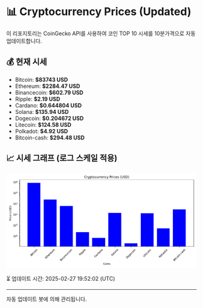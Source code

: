 
# 📊 Cryptocurrency Prices (Updated)

이 리포지토리는 CoinGecko API를 사용하여 코인 TOP 10 시세를 10분가격으로 자동 업데이트합니다.

## 💰 현재 시세
- Bitcoin: **$83743 USD**
- Ethereum: **$2284.47 USD**
- Binancecoin: **$602.79 USD**
- Ripple: **$2.19 USD**
- Cardano: **$0.644804 USD**
- Solana: **$135.94 USD**
- Dogecoin: **$0.204672 USD**
- Litecoin: **$124.58 USD**
- Polkadot: **$4.92 USD**
- Bitcoin-cash: **$294.48 USD**

## 📈 시세 그래프 (로그 스케일 적용)
![Crypto Prices](crypto_prices.png)

⏳ 업데이트 시간: 2025-02-27 19:52:02 (UTC)

---
자동 업데이트 봇에 의해 관리됩니다.
